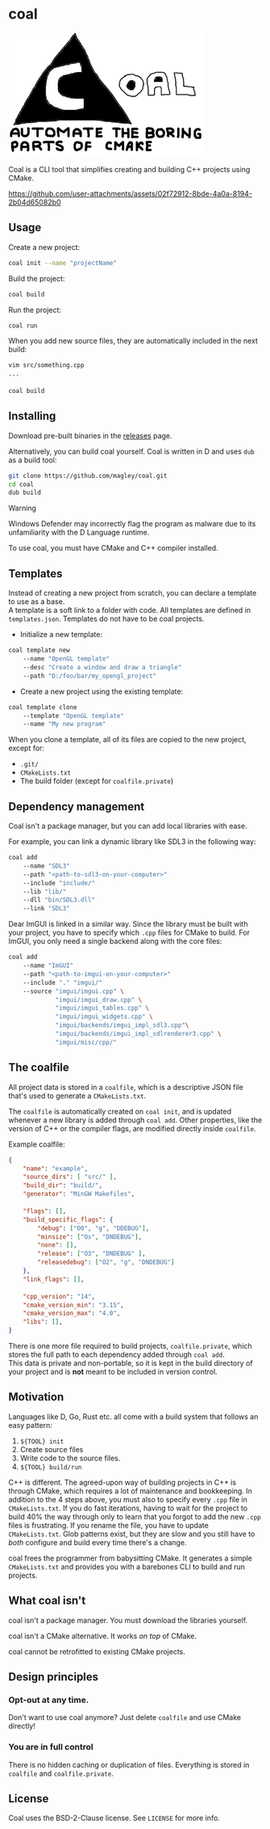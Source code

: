 # coal

![](./docs/coal_logo.png)

Coal is a CLI tool that simplifies creating and building C++ projects using CMake.


https://github.com/user-attachments/assets/02f72912-8bde-4a0a-8194-2b04d65082b0


## Usage
Create a new project:

```sh
coal init --name "projectName"
```

Build the project:

```sh
coal build
```

Run the project:

```sh
coal run
```

When you add new source files, they are automatically included in the next build:

```sh
vim src/something.cpp
...

coal build
```


## Installing

Download pre-built binaries in the [releases](https://github.com/magley/coal/releases) page.

Alternatively, you can build coal yourself. Coal is written in D and uses `dub` as a build tool:

```sh
git clone https://github.com/magley/coal.git
cd coal
dub build
```

> [!WARNING]
> Windows Defender may incorrectly flag the program as malware due to its unfamiliarity with the D Language runtime. 

To use coal, you must have CMake and C++ compiler installed.


## Templates

Instead of creating a new project from scratch, you can declare a template to use as a base.
<br/>
A template is a soft link to a folder with code. All templates are defined in `templates.json`. Templates do not have to be coal projects.

- Initialize a new template:

```sh
coal template new 
    --name "OpenGL template" 
    --desc "Create a window and draw a triangle" 
    --path "D:/foo/bar/my_opengl_project"
```

- Create a new project using the existing template:

```sh
coal template clone 
    --template "OpenGL template" 
    --name "My new program"
```

When you clone a template, all of its files are copied to the new project, except for:
- `.git/`
- `CMakeLists.txt`
- The build folder (except for `coalfile.private`)


## Dependency management

Coal isn't a package manager, but you can add local libraries with ease.

For example, you can link a dynamic library like SDL3 in the following way:

```sh
coal add
    --name "SDL3"
    --path "<path-to-sdl3-on-your-computer>"
    --include "include/"
    --lib "lib/"
    --dll "bin/SDL3.dll"
    --link "SDL3"
```

Dear ImGUI is linked in a similar way. Since the library must be built with your project, you have to specify which `.cpp` files for CMake to build. For ImGUI, you only need a single backend along with the core files:

```sh
coal add
    --name "ImGUI"
    --path "<path-to-imgui-on-your-computer>"
    --include "." "imgui/"
    --source "imgui/imgui.cpp" \
             "imgui/imgui_draw.cpp" \
             "imgui/imgui_tables.cpp" \
             "imgui/imgui_widgets.cpp" \
             "imgui/backends/imgui_impl_sdl3.cpp"\
             "imgui/backends/imgui_impl_sdlrenderer3.cpp" \
             "imgui/misc/cpp/"
```

## The coalfile

All project data is stored in a `coalfile`, which is a descriptive JSON file that's used to generate a `CMakeLists.txt`.

The `coalfile` is automatically created on `coal init`, and is updated whenever a new library is added through `coal add`. Other properties, like the version of C++ or the compiler flags, are modified directly inside `coalfile`.

Example coalfile:

```json
{
    "name": "example",
    "source_dirs": [ "src/" ],
    "build_dir": "build/",
    "generator": "MinGW Makefiles",

    "flags": [],
    "build_specific_flags": {
        "debug": ["O0", "g", "DDEBUG"],
        "minsize": ["Os", "DNDEBUG"],
        "none": [],
        "release": ["O3", "DNDEBUG" ],
        "releasedebug": ["O2", "g", "DNDEBUG"]
    },
    "link_flags": [],

    "cpp_version": "14",
    "cmake_version_min": "3.15",
    "cmake_version_max": "4.0",
    "libs": [],
}
```

There is one more file required to build projects, `coalfile.private`, which stores the full path to each dependency added through `coal add`. <br/>
This data is private and non-portable, so it is kept in the build directory of your project and is **not** meant to be included in version control.

## Motivation

Languages like D, Go, Rust etc. all come with a build system that
follows an easy pattern:

1. `${TOOL} init`
2. Create source files
3. Write code to the source files.
4. `${TOOL} build/run`

C++ is different. The agreed-upon way of building projects in C++ is through CMake, which requires a lot of maintenance and bookkeeping. In addition to the 4 steps above, you must also to specify every `.cpp` file in `CMakeLists.txt`. If you do fast iterations, having to wait for the project to build 40% the way through only to learn that you forgot to add the new `.cpp` files is frustrating. If you rename the file, you have to update `CMakeLists.txt`. Glob patterns exist, but they are slow and you still have to _both_ configure and build every time there's a change.

coal frees the programmer from babysitting CMake. It generates a simple `CMakeLists.txt` and provides you with a barebones CLI to build and run projects.

## What coal isn't

coal isn't a package manager. You must download the libraries yourself. 

coal isn't a CMake alternative. It works _on top_ of CMake.

coal cannot be retrofitted to existing CMake projects.

## Design principles

### Opt-out at any time.

Don't want to use coal anymore? Just delete `coalfile` and use CMake directly!

### You are in full control

There is no hidden caching or duplication of files. Everything is stored in `coalfile` and `coalfile.private`.

## License

Coal uses the BSD-2-Clause license. See `LICENSE` for more info.
